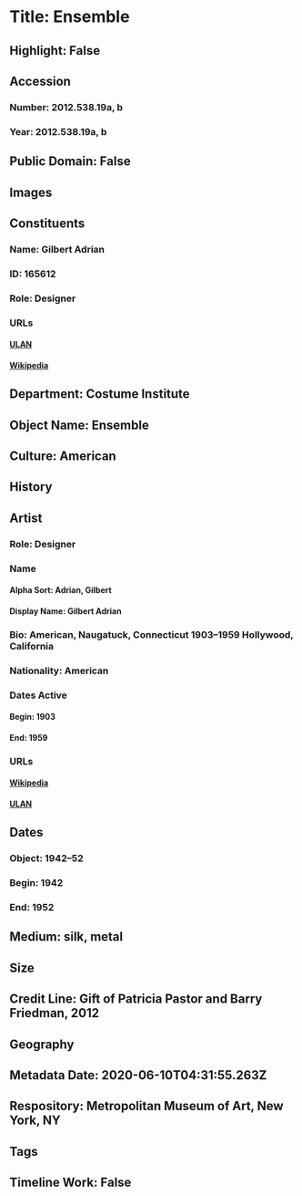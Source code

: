 # Title: Ensemble
## Highlight: False
## Accession
### Number: 2012.538.19a, b
### Year: 2012.538.19a, b
## Public Domain: False
## Images
## Constituents
### Name: Gilbert Adrian
### ID: 165612
### Role: Designer
### URLs
#### [ULAN](http://vocab.getty.edu/page/ulan/500401806)
#### [Wikipedia](https://www.wikidata.org/wiki/Q1366554)
## Department: Costume Institute
## Object Name: Ensemble
## Culture: American
## History
## Artist
### Role: Designer
### Name
#### Alpha Sort: Adrian, Gilbert
#### Display Name: Gilbert Adrian
### Bio: American, Naugatuck, Connecticut 1903–1959 Hollywood, California
### Nationality: American
### Dates Active
#### Begin: 1903
#### End: 1959
### URLs
#### [Wikipedia](https://www.wikidata.org/wiki/Q1366554)
#### [ULAN](http://vocab.getty.edu/page/ulan/500401806)
## Dates
### Object: 1942–52
### Begin: 1942
### End: 1952
## Medium: silk, metal
## Size
## Credit Line: Gift of Patricia Pastor and Barry Friedman, 2012
## Geography
## Metadata Date: 2020-06-10T04:31:55.263Z
## Respository: Metropolitan Museum of Art, New York, NY
## Tags
## Timeline Work: False